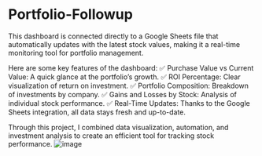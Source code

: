 # Portfolio-Followup

This dashboard is connected directly to a Google Sheets file that automatically updates with the latest stock values, making it a real-time monitoring tool for portfolio management.

Here are some key features of the dashboard:
✅ Purchase Value vs Current Value: A quick glance at the portfolio’s growth.
✅ ROI Percentage: Clear visualization of return on investment.
✅ Portfolio Composition: Breakdown of investments by company.
✅ Gains and Losses by Stock: Analysis of individual stock performance.
✅ Real-Time Updates: Thanks to the Google Sheets integration, all data stays fresh and up-to-date.

Through this project, I combined data visualization, automation, and investment analysis to create an efficient tool for tracking stock performance.
![image](https://github.com/user-attachments/assets/00bdc8e7-9aaa-48ff-9ac4-8d69fa139385)
